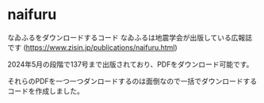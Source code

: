 # naifuru
なゐふるをダウンロードするコード
なゐふるは地震学会が出版している広報誌です
(https://www.zisin.jp/publications/naifuru.html)

2024年5月の段階で137号まで出版されており、PDFをダウンロード可能です。

それらのPDFを一つ一つダンロードするのは面倒なので一括でダウンロードするコードを作成しました。
